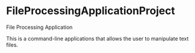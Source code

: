 # FileProcessingApplicationProject

File Processing Application

This is a command-line applications that allows the user to manipulate text files.
